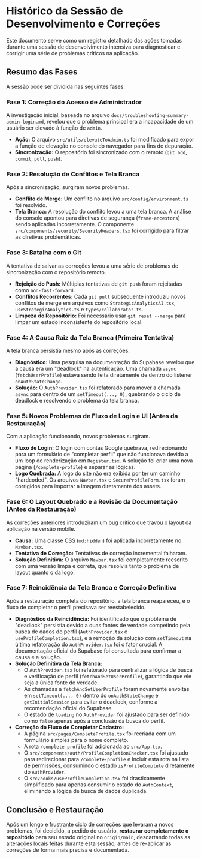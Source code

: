 # Histórico da Sessão de Desenvolvimento e Correções

Este documento serve como um registro detalhado das ações tomadas durante uma sessão de desenvolvimento intensiva para diagnosticar e corrigir uma série de problemas críticos na aplicação.

## Resumo das Fases

A sessão pode ser dividida nas seguintes fases:

### Fase 1: Correção do Acesso de Administrador
A investigação inicial, baseada no arquivo `docs/troubleshooting-summary-admin-login.md`, revelou que o problema principal era a incapacidade de um usuário ser elevado à função de `admin`.
- **Ação:** O arquivo `src/utils/elevateToAdmin.ts` foi modificado para expor a função de elevação no console do navegador para fins de depuração.
- **Sincronização:** O repositório foi sincronizado com o remoto (`git add`, `commit`, `pull`, `push`).

### Fase 2: Resolução de Conflitos e Tela Branca
Após a sincronização, surgiram novos problemas.
- **Conflito de Merge:** Um conflito no arquivo `src/config/environment.ts` foi resolvido.
- **Tela Branca:** A resolução do conflito levou a uma tela branca. A análise do console apontou para diretivas de segurança (`frame-ancestors`) sendo aplicadas incorretamente. O componente `src/components/security/SecurityHeaders.tsx` foi corrigido para filtrar as diretivas problemáticas.

### Fase 3: Batalha com o Git
A tentativa de salvar as correções levou a uma série de problemas de sincronização com o repositório remoto.
- **Rejeição do Push:** Múltiplas tentativas de `git push` foram rejeitadas como `non-fast-forward`.
- **Conflitos Recorrentes:** Cada `git pull` subsequente introduziu novos conflitos de merge em arquivos como `StrategicAnalyticsAI.tsx`, `useStrategicAnalytics.ts` e `types/collaborator.ts`.
- **Limpeza do Repositório:** Foi necessário usar `git reset --merge` para limpar um estado inconsistente do repositório local.

### Fase 4: A Causa Raiz da Tela Branca (Primeira Tentativa)
A tela branca persistia mesmo após as correções.
- **Diagnóstico:** Uma pesquisa na documentação do Supabase revelou que a causa era um "deadlock" na autenticação. Uma chamada `async` (`fetchUserProfile`) estava sendo feita diretamente de dentro do listener `onAuthStateChange`.
- **Solução:** O `AuthProvider.tsx` foi refatorado para mover a chamada `async` para dentro de um `setTimeout(..., 0)`, quebrando o ciclo de deadlock e resolvendo o problema da tela branca.

### Fase 5: Novos Problemas de Fluxo de Login e UI (Antes da Restauração)
Com a aplicação funcionando, novos problemas surgiram.
- **Fluxo de Login:** O login com contas Google quebrava, redirecionando para um formulário de "completar perfil" que não funcionava devido a um loop de renderização em `Register.tsx`. A solução foi criar uma nova página (`/complete-profile`) e separar as lógicas.
- **Logo Quebrada:** A logo do site não era exibida por ter um caminho "hardcoded". Os arquivos `Navbar.tsx` e `SecureProfileForm.tsx` foram corrigidos para importar a imagem diretamente dos assets.

### Fase 6: O Layout Quebrado e a Revisão da Documentação (Antes da Restauração)
As correções anteriores introduziram um bug crítico que travou o layout da aplicação na versão mobile.
- **Causa:** Uma classe CSS (`md:hidden`) foi aplicada incorretamente no `Navbar.tsx`.
- **Tentativa de Correção:** Tentativas de correção incremental falharam.
- **Solução Definitiva:** O arquivo `Navbar.tsx` foi completamente reescrito com uma versão limpa e correta, que resolvia tanto o problema de layout quanto o da logo.

### Fase 7: Reincidência da Tela Branca e Correção Definitiva
Após a restauração completa do repositório, a tela branca reapareceu, e o fluxo de completar o perfil precisava ser reestabelecido.
- **Diagnóstico da Reincidência:** Foi identificado que o problema de "deadlock" persistia devido a duas fontes de verdade competindo pela busca de dados do perfil (`AuthProvider.tsx` e `useProfileCompletion.tsx`), e a remoção da solução com `setTimeout` na última refatoração do `AuthProvider.tsx` foi o fator crucial. A documentação oficial do Supabase foi consultada para confirmar a causa e a solução.
- **Solução Definitiva da Tela Branca:**
    - O `AuthProvider.tsx` foi refatorado para centralizar a lógica de busca e verificação de perfil (`fetchAndSetUserProfile`), garantindo que ele seja a única fonte de verdade.
    - As chamadas a `fetchAndSetUserProfile` foram novamente envoltas em `setTimeout(..., 0)` dentro do `onAuthStateChange` e `getInitialSession` para evitar o deadlock, conforme a recomendação oficial do Supabase.
    - O estado de `loading` no `AuthProvider` foi ajustado para ser definido como `false` apenas após a conclusão da busca do perfil.
- **Correção do Fluxo de Completar Cadastro:**
    - A página `src/pages/CompleteProfile.tsx` foi recriada com um formulário simples para o nome completo.
    - A rota `/complete-profile` foi adicionada ao `src/App.tsx`.
    - O `src/components/auth/ProfileCompletionChecker.tsx` foi ajustado para redirecionar para `/complete-profile` e incluir esta rota na lista de permissões, consumindo o estado `isProfileComplete` diretamente do `AuthProvider`.
    - O `src/hooks/useProfileCompletion.tsx` foi drasticamente simplificado para apenas consumir o estado do `AuthContext`, eliminando a lógica de busca de dados duplicada.

## Conclusão e Restauração

Após um longo e frustrante ciclo de correções que levaram a novos problemas, foi decidido, a pedido do usuário, **restaurar completamente o repositório** para seu estado original no `origin/main`, descartando todas as alterações locais feitas durante esta sessão, antes de re-aplicar as correções de forma mais precisa e documentada. 